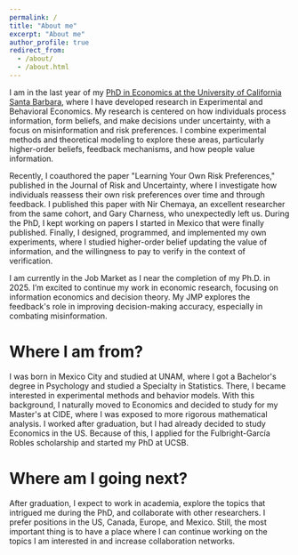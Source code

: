 ```yaml
---
permalink: /
title: "About me"
excerpt: "About me"
author_profile: true
redirect_from: 
  - /about/
  - /about.html
---
```


I am in the last year of my [PhD in Economics at the University of California Santa Barbara](https://econ.ucsb.edu/people/students/dario-trujano-ochoa), where I have developed research in Experimental and Behavioral Economics. 
My research is centered on how individuals process information, form beliefs, and make decisions under uncertainty, with a focus on misinformation and risk preferences. 
I combine experimental methods and theoretical modeling to explore these areas, particularly higher-order beliefs, feedback mechanisms, and how people value information.

Recently, I coauthored the paper "Learning Your Own Risk Preferences," published in the Journal of Risk and Uncertainty, where I investigate how individuals reassess their own risk preferences over time and through feedback.
I published this paper with Nir Chemaya, an excellent researcher from the same cohort, and Gary Charness, who unexpectedly left us. 
During the PhD, I kept working on papers I started in Mexico that were finally published. 
Finally, I designed, programmed, and implemented my own experiments, where I studied higher-order belief updating the value of information, and the willingness to pay to verify in the context of verification. 

I am currently in the Job Market as I near the completion of my Ph.D. in 2025. I’m excited to continue my work in economic research, focusing on information economics and decision theory.
My JMP explores the feedback's role in improving decision-making accuracy, especially in combating misinformation. 

Where I am from?
======

I was born in Mexico City and studied at UNAM, where I got a Bachelor's degree in Psychology and studied a Specialty in Statistics.
There, I became interested in experimental methods and behavior models. With this background, I naturally moved to Economics and decided to study for my Master's at CIDE, where I was exposed to more rigorous mathematical analysis. 
I worked after graduation, but I had already decided to study Economics in the US. Because of this, I applied for the Fulbright-García Robles scholarship and started my PhD at UCSB. 


Where am I going next?
======

After graduation, I expect to work in academia, explore the topics that intrigued me during the PhD, and collaborate with other researchers. 
I prefer positions in the US, Canada, Europe, and Mexico. Still, the most important thing is to have a place where I can continue working on the topics I am interested in and increase collaboration networks. 



